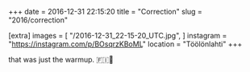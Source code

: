 +++
date = 2016-12-31 22:15:20
title = "Correction"
slug = "2016/correction"

[extra]
images = [
    "/2016-12-31_22-15-20_UTC.jpg",
]
instagram = "https://instagram.com/p/BOsqrzKBoML"
location = "Töölönlahti"
+++

that was just the warmup. 🇫🇮💯

